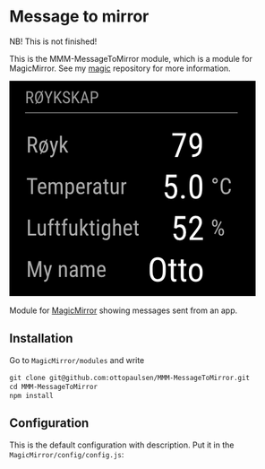 # Message to mirror

NB! This is not finished!

This is the MMM-MessageToMirror module, which is a module for MagicMirror. See my [magic](https://github.com/ottopaulsen/magic) repository for more information.

![Screenshot](doc/screenshot.png)

Module for [MagicMirror](https://github.com/MichMich/MagicMirror/) showing messages sent from an app.

## Installation

Go to `MagicMirror/modules` and write

    git clone git@github.com:ottopaulsen/MMM-MessageToMirror.git
    cd MMM-MessageToMirror
    npm install


## Configuration

This is the default configuration with description. Put it in the `MagicMirror/config/config.js`:

``` json

```

